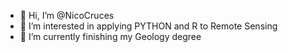 - 👋 Hi, I’m @NicoCruces
- 👀 I’m interested in applying PYTHON and R to Remote Sensing  
- 🌱 I’m currently finishing my Geology degree 


<!---
NicoCruces/NicoCruces is a ✨ special ✨ repository because its `README.md` (this file) appears on your GitHub profile.
You can click the Preview link to take a look at your changes.
--->
